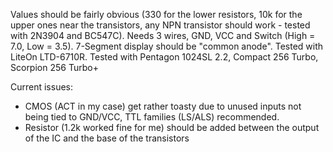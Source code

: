Values should be fairly obvious (330 for the lower resistors, 10k for the upper ones near the transistors, any NPN transistor should work - tested with 2N3904 and BC547C).
Needs 3 wires, GND, VCC and Switch (High = 7.0, Low = 3.5).
7-Segment display should be "common anode". Tested with LiteOn LTD-6710R.
Tested with Pentagon 1024SL 2.2, Compact 256 Turbo, Scorpion 256 Turbo+

Current issues: 
- CMOS (ACT in my case) get rather toasty due to unused inputs not being tied to GND/VCC, TTL families (LS/ALS) recommended.
- Resistor (1.2k worked fine for me) should be added between the output of the IC and the base of the transistors
